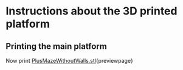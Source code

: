 # Instructions about the 3D printed platform

## Printing the main platform




Now print [PlusMazeWithoutWalls.stl](models/PlusMazeWithoutWalls.stl){previewpage}




